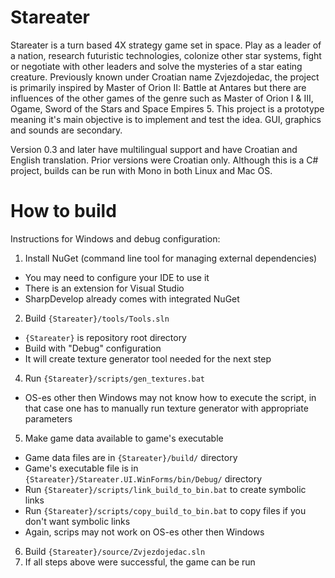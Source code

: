 # Stareater

Stareater is a turn based 4X strategy game set in space. Play as a leader of a nation, research futuristic technologies, colonize other star systems, fight or negotiate with other leaders and solve the mysteries of a star eating creature. Previously known under Croatian name Zvjezdojedac, the project is primarily inspired by Master of Orion II: Battle at Antares but there are influences of the other games of the genre such as Master of Orion I & III, Ogame, Sword of the Stars and Space Empires 5. This project is a prototype meaning it's main objective is to implement and test the idea. GUI, graphics and sounds are secondary. 

Version 0.3 and later have multilingual support and have Croatian and English translation. Prior versions were Croatian only. Although this is a C# project, builds can be run with Mono in both Linux and Mac OS.

# How to build

Instructions for Windows and debug configuration:

1. Install NuGet (command line tool for managing external dependencies)
  * You may need to configure your IDE to use it
  * There is an extension for Visual Studio
  * SharpDevelop already comes with integrated NuGet
2. Build `{Stareater}/tools/Tools.sln`
  * `{Stareater}` is repository root directory
  * Build with "Debug" configuration
  * It will create texture generator tool needed for the next step
4. Run `{Stareater}/scripts/gen_textures.bat`
  * OS-es other then Windows may not know how to execute the script, in that case one has to manually run texture generator with appropriate parameters
5. Make game data available to game's executable
  * Game data files are in `{Stareater}/build/` directory
  * Game's executable file is in `{Stareater}/Stareater.UI.WinForms/bin/Debug/` directory
  * Run `{Stareater}/scripts/link_build_to_bin.bat` to create symbolic links
  * Run `{Stareater}/scripts/copy_build_to_bin.bat` to copy files if you don't want symbolic links
  * Again, scrips may not work on OS-es other then Windows
6. Build `{Stareater}/source/Zvjezdojedac.sln`
7. If all steps above were successful, the game can be run